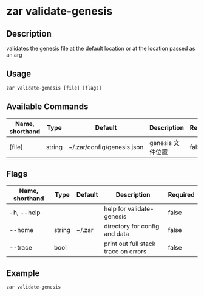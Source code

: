 # zar validate-genesis

## Description

validates the genesis file at the default location or at the location passed as an arg

## Usage

```shell
zar validate-genesis [file] [flags]
```

## Available Commands

| Name, shorthand|Type  | Default                         | Description        | Required  |
| ---------- | ------ | ------------------------------- | ---------------- | -------- |
| [file]     | string | ~/.zar/config/genesis.json | genesis 文件位置 | false  |

## Flags

| Name, shorthand|Type  | Default     | Description                        | Required  |
| ---------- | ------ | ----------- | -------------------------------- | -------- |
| -h, --help |        |             | help for validate-genesis | false  |
| --home     | string | ~/.zar | directory for config and data                | false  |
| --trace    | bool   |             | print out full stack trace on errors         | false  |

## Example

```shell
zar validate-genesis
```
